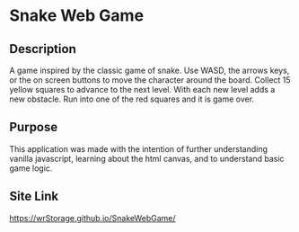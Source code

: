 # Snake Web Game

## Description
A game inspired by the classic game of snake. Use WASD, the arrows keys, or the on screen buttons to move the character around the board. Collect 15 yellow squares to advance to the next level. With each new level adds a new obstacle. Run into one of the red squares and it is game over.

## Purpose
This application was made with the intention of further understanding vanilla javascript, learning about the html canvas, and to understand basic game logic.

## Site Link
https://wrStorage.github.io/SnakeWebGame/
